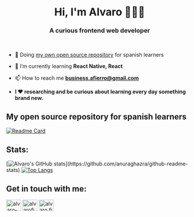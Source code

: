 <h1 align="center">Hi, I'm Alvaro 🙋🏻‍♂️</h1>
<h3 align="center">A curious frontend web developer </h3>
<br />

- 📑 Doing [my own open source repository](https://github.com/AlvaroFierro/Basic_JS) for spanish learners

- 🌱 I’m currently learning **React Native, React**

- 📫 How to reach me **business.afierro@gmail.com**

- **I ❤ researching and be curious about learning every day something brand new.**

## My open source repository for spanish learners

[![Readme Card](https://github-readme-stats.vercel.app/api/pin/?username=alvarofierro&repo=Basic_JS)](https://github.com/anuraghazra/github-readme-stats)

## Stats:

[![Alvaro's GitHub stats](https://github-readme-stats.vercel.app/api?username=alvarofierro&show_icons=true&theme=swift&layout="compact")](https://github.com/anuraghazra/github-readme-stats)
[![Top Langs](https://github-readme-stats.vercel.app/api/top-langs/?username=alvarofierro&layout=compact)](https://github.com/anuraghazra/github-readme-stats)

## Get in touch with me:

<p align="left">
<a href="https://linkedin.com/in/alvaro-fierro" target="blank"><img align="center" src="https://raw.githubusercontent.com/rahuldkjain/github-profile-readme-generator/master/src/images/icons/Social/linked-in-alt.svg" alt="alvaro-fierro" height="30" width="40" /></a>
<a href="https://twitter.com/alvarofierroo" target="blank"><img align="center" src="https://raw.githubusercontent.com/rahuldkjain/github-profile-readme-generator/master/src/images/icons/Social/twitter.svg" alt="alvarofierroo" height="30" width="40" /></a>
<a href="https://instagram.com/alvaro.fierro.io" target="blank"><img align="center" src="https://raw.githubusercontent.com/rahuldkjain/github-profile-readme-generator/master/src/images/icons/Social/instagram.svg" alt="alvaro.fierro.io" height="30" width="40" /></a>
</p>

